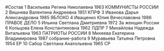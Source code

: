 #Состав
1 Васильева Регина Николаевна 1963 КОММУНИСТЫ РОССИИ
2 Вишнева Валентина Андреевна 1951 КПРФ
3 Иванова Дарья Александровна 1985 ЯБЛОКО
4 Иващенко Юлия Вячеславовна 1986 ПРАВОЕ ДЕЛО
5 Ильина Светлана Дмитриевна 1972 За женщин России
6 Кольцова Елена Константиновна 1962 ЛДПР
7 Михайлова Надежда Витальевна 1963 ПАТРИОТЫ РОССИИ
8 Михеева Екатерина Владимировна 1987 собрание-работа
9 Муравьева Татьяна Петровна 1954 ЕР
10 Сабор Светлана Анатольевна 1965 СР
